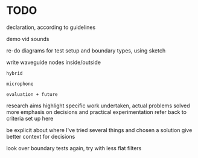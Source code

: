 # TODO

declaration, according to guidelines

demo
	vid
	sounds

re-do diagrams for test setup and boundary types, using sketch

write
	waveguide
		nodes inside/outside

	hybrid

	microphone
	
	evaluation + future

research aims
	highlight specific work undertaken, actual problems solved
	more emphasis on decisions and practical experimentation
	refer back to criteria set up here

be explicit about where I've tried several things and chosen a solution
	give better context for decisions

look over boundary tests again, try with less flat filters
